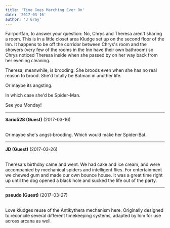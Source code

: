 ```yaml
---
title: 'Time Goes Marching Ever On'
date: '2017-03-16'
author: 'J Gray'
---
```


<p>Fairportfan, to answer your question: No, Chrys and Theresa aren't sharing a room. This is in a little closet area Kludge set up on the second floor of the Inn. It happens to be off the corridor between Chrys's room and the showers (very few of the rooms in the Inn have their own bathroom) so Chrys noticed Theresa inside when she passed by on her way back from her evening cleaning.</p><p>Theresa, meanwhile, is brooding. She broods even when she has no real reason to brood. She'd totally be Batman in another life.</p><p>Or maybe its angsting. </p><p>In which case she'd be Spider-Man.</p><p>See you Monday!</p>

---
**Sario528 (Guest)** (2017-03-16)

<br> Or maybe she's angst-brooding. Which would make her Spider-Bat.

---
**JD (Guest)** (2017-03-26)

<br> Theresa's birthday came and went. We had cake and ice cream, and were accompanied by mechanical spiders and intelligent flies. For entertainment we chewed gum and made our own bounce house. It was a great time right up until the dog opened a black hole and sucked the life out of the party.<br>

---
**pseudo (Guest)** (2017-03-27)

<br> Love kludges reuse of the Antikythera mechanism here. Originally designed to reconcile several different timekeeping systems, adapted by him for use across arcana as well.<br>

